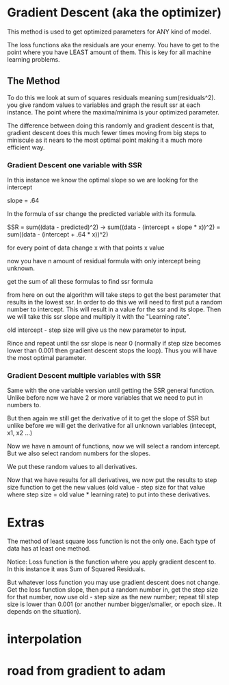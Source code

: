 # Gradient Descent (aka the optimizer)

This method is used to get optimized parameters for ANY kind of model. 

The loss functions aka the residuals are your enemy. You have to get to the point where you have LEAST amount of them. This is key for all machine learning problems.

## The Method

To do this we look at sum of squares residuals meaning sum(residuals^2). 
you give random values to variables and graph the result ssr at each instance. The point where the maxima/minima is your optimized parameter. 

The difference between doing this randomly and gradient descent is that, gradient descent does this much fewer times moving from big steps to miniscule as it nears to the most optimal point making it a much more efficient way.

### Gradient Descent one variable with SSR

In this instance we know the optimal slope so we are looking for the intercept

slope = .64

In the formula of ssr change the predicted variable with its formula. 

SSR = sum((data - predicted)^2) -> sum((data - (intercept + slope * x))^2)
								 = sum((data - (intercept + .64 * x))^2)

for every point of data change x with that points x value

now you have n amount of residual formula with only intercept being unknown. 

get the sum of all these formulas to find ssr formula

from here on out the algorithm will take steps to get the best parameter that results in the lowest ssr. In order to do this we will need to first put a random number to intercept. This will result in a value for the ssr and its slope. Then we will take this ssr slope and multiply it with the "Learning rate". 

old intercept - step size will give us the new parameter to input. 

Rince and repeat until the ssr slope is near 0 (normally if step size becomes lower than 0.001 then gradient descent stops the loop). Thus you will have the most optimal parameter.

### Gradient Descent multiple variables with SSR

Same with the one variable version until getting the SSR general function. Unlike before now we have 2 or more variables that we need to put in numbers to.

But then again we still get the derivative of it to get the slope of SSR but unlike before we will get the derivative for all unknown variables (intecept, x1, x2 ...) 

Now we have n amount of functions, now we will select a random intercept. But we also select random numbers for the slopes.

We put these random values to all derivatives.

Now that we have results for all derivatives, we now put the results to step size function to get the new values (old value - step size for that value where step size = old value * learning rate) to put into these derivatives.

# Extras

The method of least square loss function is not the only one. Each type of data has at least one method.

Notice: Loss function is the function where you apply gradient descent to. In this instance it was Sum of Squared Residuals.

But whatever loss function you may use gradient descent does not change. Get the loss function slope, then put a random number in, get the step size for that number, now use old - step size as the new number; repeat till step size is lower than 0.001 (or another number bigger/smaller, or epoch size.. It depends on the situation). 

# interpolation
# road from gradient to adam
